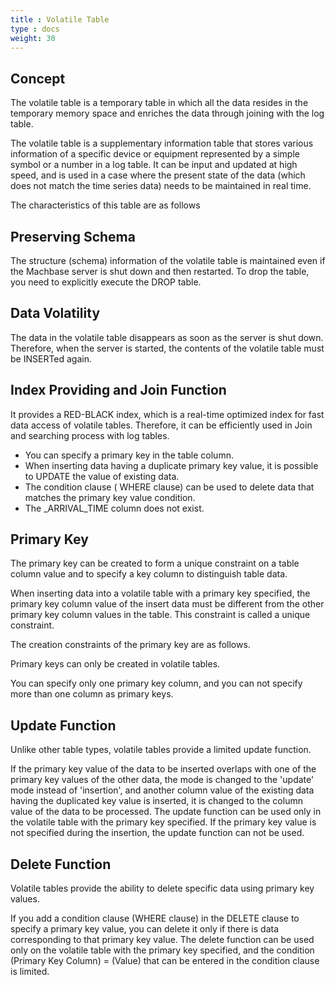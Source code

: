 ```yaml
---
title : Volatile Table
type : docs
weight: 30
---
```


##  Concept

The volatile table is a temporary table in which all the data resides in the temporary memory space and enriches the data through joining with the log table.

The volatile table is a supplementary information table that stores various information of a specific device or equipment represented by a simple symbol or a number in a log table. It can be input and updated at high speed, and is used in a case where the present state of the data (which does not match the time series data) needs to be maintained in real time.

The characteristics of this table are as follows


##  Preserving Schema
The structure (schema) information of the volatile table is maintained even if the Machbase server is shut down and then restarted. To drop the table, you need to explicitly execute the DROP table.


##  Data Volatility

The data in the volatile table disappears as soon as the server is shut down. Therefore, when the server is started, the contents of the volatile table must be INSERTed again.


##  Index Providing and Join Function

It provides a RED-BLACK index, which is a real-time optimized index for fast data access of volatile tables. Therefore, it can be efficiently used in Join and searching process with log tables.

* You can specify a primary key in the table column.
* When inserting data having a duplicate primary key value, it is possible to UPDATE the value of existing data.
* The condition clause ( WHERE clause) can be used to delete data that matches the primary key value condition.
* The _ARRIVAL_TIME column does not exist.


##  Primary Key

The primary key can be created to form a unique constraint on a table column value and to specify a key column to distinguish table data.

When inserting data into a volatile table with a primary key specified, the primary key column value of the insert data must be different from the other primary key column values ​​in the table. This constraint is called a unique constraint.

The creation constraints of the primary key are as follows.

Primary keys can only be created in volatile tables.

You can specify only one primary key column, and you can not specify more than one column as primary keys.


##  Update Function

Unlike other table types, volatile tables provide a limited update function.

If the primary key value of the data to be inserted overlaps with one of the primary key values of the other data, the mode is changed to the 'update' mode instead of 'insertion', and another column value of the existing data having the duplicated key value is inserted, it is changed to the column value of the data to be processed. The update function can be used only in the volatile table with the primary key specified. If the primary key value is not specified during the insertion, the update function can not be used.


##  Delete Function

Volatile tables provide the ability to delete specific data using primary key values.

If you add a condition clause (WHERE clause) in the DELETE clause to specify a primary key value, you can delete it only if there is data corresponding to that primary key value. The delete function can be used only on the volatile table with the primary key specified, and the condition (Primary Key Column) = (Value) that can be entered in the condition clause is limited.
